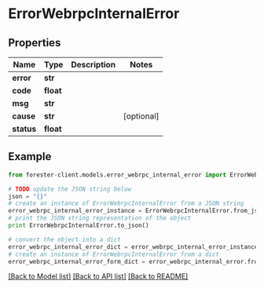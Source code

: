 # ErrorWebrpcInternalError


## Properties

Name | Type | Description | Notes
------------ | ------------- | ------------- | -------------
**error** | **str** |  | 
**code** | **float** |  | 
**msg** | **str** |  | 
**cause** | **str** |  | [optional] 
**status** | **float** |  | 

## Example

```python
from forester-client.models.error_webrpc_internal_error import ErrorWebrpcInternalError

# TODO update the JSON string below
json = "{}"
# create an instance of ErrorWebrpcInternalError from a JSON string
error_webrpc_internal_error_instance = ErrorWebrpcInternalError.from_json(json)
# print the JSON string representation of the object
print ErrorWebrpcInternalError.to_json()

# convert the object into a dict
error_webrpc_internal_error_dict = error_webrpc_internal_error_instance.to_dict()
# create an instance of ErrorWebrpcInternalError from a dict
error_webrpc_internal_error_form_dict = error_webrpc_internal_error.from_dict(error_webrpc_internal_error_dict)
```
[[Back to Model list]](../README.md#documentation-for-models) [[Back to API list]](../README.md#documentation-for-api-endpoints) [[Back to README]](../README.md)


